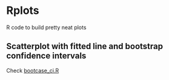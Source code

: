 # Rplots
R code to build pretty neat plots

## Scatterplot with fitted line and bootstrap confidence intervals
Check [bootcase_ci.R](https://github.com/zchuri/Rplots/blob/master/bootcase_ci.R)
